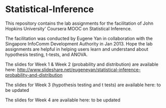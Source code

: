 # Statistical-Inference
This repository contains the lab assignments for the facilitation of John Hopkins University' Coursera MOOC on Statistical Inference.  

The facilitation was conducted by Eugene Yan in collaboration with the Singapore InfoComm Development Authority in Jan 2013.  Hope the lab assignments are helpful in helping users learn and understand about hypothesis testing, t-tests, and ANOVA.

The slides for Week 1 & Week 2 (probability and distribution) are available here: http://www.slideshare.net/eugeneyan/statistical-inference-probability-and-distribution

The slides for Week 3 (hypothesis testing and t tests) are available here: to be updated

The slides for Week 4 are available here: to be updated
